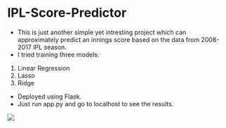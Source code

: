 # IPL-Score-Predictor

- This is just another simple yet intresting project which can approximately predict an innings score based on the data from 2008-2017 IPL season.  
- I tried training three models:  
 1. Linear Regression  
 2. Lasso  
 3. Ridge   
- Deployed using Flask.  
- Just run app.py and go to localhost to see the results.  

![](ipl.gif)
